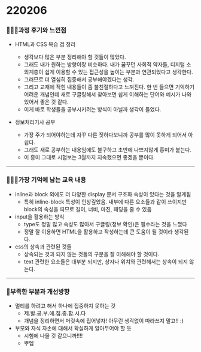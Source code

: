 # 220206

### 👨🏼‍🏫과정 후기와 느낀점

- HTML과 CSS 복습 겸 정리
  - 생각보다 많은 부분 정리해야 할 것들이 많았다.
  - 그래도 내가 원하는 방향이랑 비슷하다. 내가 꿈꾸던 사회적 약자들, 디지털 소외계층이 쉽게 이용할 수 있는 접근성을 높이는 부분과 연관되었다고 생각한다.
  - 그러므로 더 열심히 집중해서 공부해야겠다는 생각.
  - 그리고 교재에 적힌 내용들이 좀 불친절하다고 느껴진다. 한 번 들으면 기억하기 어려운 개념인데 새로 구글링해서 찾아보면 쉽게 이해하는 단어와 예시가 나와있어서 좋은 것 같다.
  - 이게 바로 학생들을 공부시키려는 방식이 아닐까 생각이 들었다.

- 정보처리기사 공부
  - 가장 주가 되어야하는데 자꾸 다른 짓하다보니까 공부를 많이 못하게 되어서 아쉽다.
  - 그래도 새로 공부하는 내용임에도 불구하고 초반에 나쁘지않게 흥미가 붙는다.
  - 이 흥미 그대로 시험보는 3월까지 지속했으면 좋겠을 뿐이다.

---

### 💁🏼‍♂️가장 기억에 남는 교육 내용

- inline과 block 외에도 더 다양한 display 문서 구조화 속성이 있다는 것을 알게됨
  - 특히 inline-block 특성이 인상깊었음. 내부에 다른 요소들과 같이 쓰이지만 block의 속성을 띄므로 길이, 너비, 마진, 패딩을 줄 수 있음
- input을 활용하는 방식
  - type도 정말 많고 속성도 많아서 구글링(정보 확인)은 필수라는 것을 느꼈다
  - 정말 잘 이용하면 HTML을 활용하고 작성하는데 큰 도움이 될 것이라 생각된다.
- css의 상속과 관련된 것들
  - 상속되는 것과 되지 않는 것들의 구분을 잘 이해해야 할 것이다.
  - text 관련한 요소들은 대부분 되지만, 상자나 위치와 관련해서는 상속이 되지 않는다.

---

### 💫부족한 부분과 개선방향

- 멀티를 하려고 해서 하나에 집중하지 못하는 것
  - 제.발.공.부.에.집.중.합.시.다
  - 개념을 정리하면서 머릿속에 집어넣자! 아무런 생각없이 따라쓰지 말고!! :)
- 부모와 자식 자손에 대해서 확실하게 알아두어야 할 듯
  - 시험에 나올 것 같으니까!!!!
  - 뿌엠

